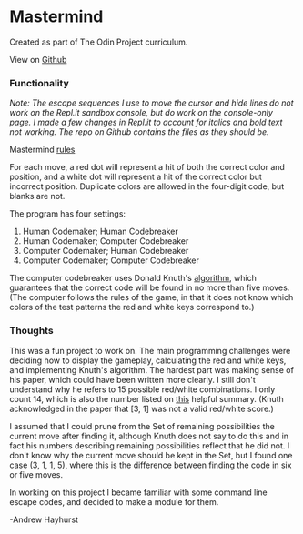 # Mastermind

Created as part of The Odin Project curriculum.

View on [Github](https://github.com/andrewjh271/mastermind)

### Functionality

*Note: The escape sequences I use to move the cursor and hide lines do not work on the Repl.it sandbox console, but do work on the console-only page. I made a few changes in Repl.it to account for italics and bold text not working. The repo on Github contains the files as they should be.*

Mastermind [rules](https://en.wikipedia.org/wiki/Mastermind_(board_game))

For each move, a red dot will represent a hit of both the correct color and position, and a white dot will represent a hit of the correct color but incorrect position. Duplicate colors are allowed in the four-digit code, but blanks are not.

The program has four settings:

1. Human Codemaker; Human Codebreaker
2. Human Codemaker; Computer Codebreaker
3. Computer Codemaker; Human Codebreaker
4. Computer Codemaker; Computer Codebreaker

The computer codebreaker uses Donald Knuth's [algorithm](https://www.cs.uni.edu/~wallingf/teaching/cs3530/resources/knuth-mastermind.pdf), which guarantees that the correct code will be found in no more than five moves. (The computer follows the rules of the game, in that it does not know which colors of the test patterns the red and white keys correspond to.)

### Thoughts

This was a fun project to work on. The main programming challenges were deciding how to display the gameplay, calculating the red and white keys, and implementing Knuth's algorithm. The hardest part was making sense of his paper, which could have been written more clearly. I still don't understand why he refers to 15 possible red/white combinations. I only count 14, which is also the number listed on [this](https://github.com/nattydredd/Mastermind-Five-Guess-Algorithm) helpful summary. (Knuth acknowledged in the paper that [3, 1] was not a valid red/white score.)

I assumed that I could prune from the Set of remaining possibilities the current move after finding it, although Knuth does not say to do this and in fact his numbers describing remaining possibilities reflect that he did not. I don't know why the current move should be kept in the Set, but I found one case (3, 1, 1, 5), where this is the difference between finding the code in six or five moves.

 In working on this project I became familiar with some command line escape codes, and decided to make a module for them.

-Andrew Hayhurst